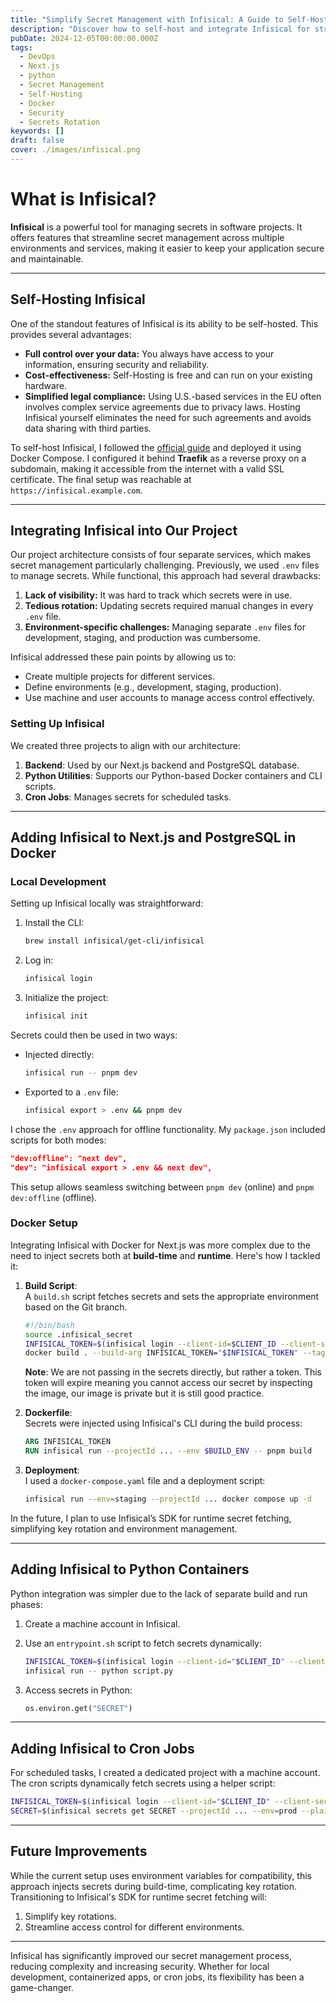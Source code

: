 ```yaml
---
title: "Simplify Secret Management with Infisical: A Guide to Self-Hosting and Integration"
description: "Discover how to self-host and integrate Infisical for streamlined secret management. This guide covers setup, Next.js and Python integration, multi-environment handling, and key rotation, helping you enhance security and simplify workflows across your projects."
pubDate: 2024-12-05T00:00:00.000Z
tags:
  - DevOps
  - Next.js
  - python
  - Secret Management
  - Self-Hosting
  - Docker
  - Security
  - Secrets Rotation
keywords: []
draft: false
cover: ./images/infisical.png
---
```


# What is Infisical?

**Infisical** is a powerful tool for managing secrets in software projects. It offers features that streamline secret management across multiple environments and services, making it easier to keep your application secure and maintainable.

---

## Self-Hosting Infisical

One of the standout features of Infisical is its ability to be self-hosted. This provides several advantages:

- **Full control over your data:** You always have access to your information, ensuring security and reliability.
- **Cost-effectiveness:** Self-Hosting is free and can run on your existing hardware.
- **Simplified legal compliance:** Using U.S.-based services in the EU often involves complex service agreements due to privacy laws. Hosting Infisical yourself eliminates the need for such agreements and avoids data sharing with third parties.

To self-host Infisical, I followed the [official guide](https://infisical.com/docs/self-hosting/deployment-options/docker-compose) and deployed it using Docker Compose. I configured it behind **Traefik** as a reverse proxy on a subdomain, making it accessible from the internet with a valid SSL certificate. The final setup was reachable at `https://infisical.example.com`.

---

## Integrating Infisical into Our Project

Our project architecture consists of four separate services, which makes secret management particularly challenging. Previously, we used `.env` files to manage secrets. While functional, this approach had several drawbacks:

1. **Lack of visibility:** It was hard to track which secrets were in use.
2. **Tedious rotation:** Updating secrets required manual changes in every `.env` file.
3. **Environment-specific challenges:** Managing separate `.env` files for development, staging, and production was cumbersome.

Infisical addressed these pain points by allowing us to:

- Create multiple projects for different services.
- Define environments (e.g., development, staging, production).
- Use machine and user accounts to manage access control effectively.

### Setting Up Infisical

We created three projects to align with our architecture:

1. **Backend**: Used by our Next.js backend and PostgreSQL database.
2. **Python Utilities**: Supports our Python-based Docker containers and CLI scripts.
3. **Cron Jobs**: Manages secrets for scheduled tasks.

---

## Adding Infisical to Next.js and PostgreSQL in Docker

### Local Development

Setting up Infisical locally was straightforward:

1. Install the CLI:

   ```bash
   brew install infisical/get-cli/infisical
   ```

2. Log in:

   ```bash
   infisical login
   ```

3. Initialize the project:
   ```bash
   infisical init
   ```

Secrets could then be used in two ways:

- Injected directly:
  ```bash
  infisical run -- pnpm dev
  ```
- Exported to a `.env` file:
  ```bash
  infisical export > .env && pnpm dev
  ```

I chose the `.env` approach for offline functionality. My `package.json` included scripts for both modes:

```json
"dev:offline": "next dev",
"dev": "infisical export > .env && next dev",
```

This setup allows seamless switching between `pnpm dev` (online) and `pnpm dev:offline` (offline).

### Docker Setup

Integrating Infisical with Docker for Next.js was more complex due to the need to inject secrets both at **build-time** and **runtime**. Here's how I tackled it:

1. **Build Script**:  
    A `build.sh` script fetches secrets and sets the appropriate environment based on the Git branch.

   ```bash
   #!/bin/bash
   source .infisical_secret
   INFISICAL_TOKEN=$(infisical login --client-id=$CLIENT_ID --client-secret=$CLIENT_SECRET --silent)
   docker build . --build-arg INFISICAL_TOKEN="$INFISICAL_TOKEN" --tag ...:"$CURRENT_BRANCH"
   ```

   **Note**: We are not passing in the secrets directly, but rather a token. This token will expire meaning you cannot access our secret by inspecting the image, our image is private but it is still good practice.

2. **Dockerfile**:  
   Secrets were injected using Infisical's CLI during the build process:

   ```Dockerfile
   ARG INFISICAL_TOKEN
   RUN infisical run --projectId ... --env $BUILD_ENV -- pnpm build
   ```

3. **Deployment**:  
   I used a `docker-compose.yaml` file and a deployment script:

   ```bash
   infisical run --env=staging --projectId ... docker compose up -d
   ```

In the future, I plan to use Infisical’s SDK for runtime secret fetching, simplifying key rotation and environment management.

---

## Adding Infisical to Python Containers

Python integration was simpler due to the lack of separate build and run phases:

1. Create a machine account in Infisical.
2. Use an `entrypoint.sh` script to fetch secrets dynamically:

   ```bash
   INFISICAL_TOKEN=$(infisical login --client-id="$CLIENT_ID" --client-secret="$CLIENT_SECRET" --silent)
   infisical run -- python script.py
   ```

3. Access secrets in Python:
   ```python
   os.environ.get("SECRET")
   ```

---

## Adding Infisical to Cron Jobs

For scheduled tasks, I created a dedicated project with a machine account. The cron scripts dynamically fetch secrets using a helper script:

```bash
INFISICAL_TOKEN=$(infisical login --client-id="$CLIENT_ID" --client-secret="$CLIENT_SECRET" --silent)
SECRET=$(infisical secrets get SECRET --projectId ... --env=prod --plain)
```

---

## Future Improvements

While the current setup uses environment variables for compatibility, this approach injects secrets during build-time, complicating key rotation. Transitioning to Infisical's SDK for runtime secret fetching will:

1. Simplify key rotations.
2. Streamline access control for different environments.

---

Infisical has significantly improved our secret management process, reducing complexity and increasing security. Whether for local development, containerized apps, or cron jobs, its flexibility has been a game-changer.
